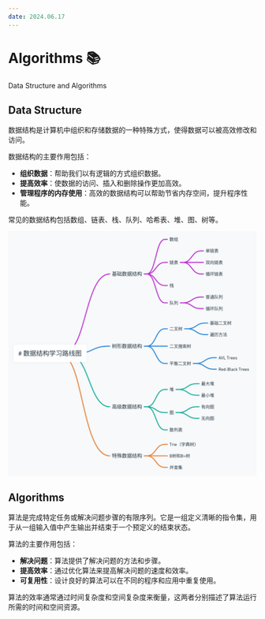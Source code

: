 ```yaml
---
date: 2024.06.17
---
```


# Algorithms 📚

Data Structure and Algorithms

## Data Structure

数据结构是计算机中组织和存储数据的一种特殊方式，使得数据可以被高效修改和访问。

数据结构的主要作用包括：

- **组织数据**：帮助我们以有逻辑的方式组织数据。
- **提高效率**：使数据的访问、插入和删除操作更加高效。
- **管理程序的内存使用**：高效的数据结构可以帮助节省内存空间，提升程序性能。

常见的数据结构包括数组、链表、栈、队列、哈希表、堆、图、树等。

![image.png](https://raw.githubusercontent.com/dennis-wjz/pic-go-assert-store/master/image/20240618.png)

## Algorithms

算法是完成特定任务或解决问题步骤的有限序列。它是一组定义清晰的指令集，用于从一组输入值中产生输出并结束于一个预定义的结束状态。

算法的主要作用包括：

- **解决问题**：算法提供了解决问题的方法和步骤。
- **提高效率**：通过优化算法来提高解决问题的速度和效率。
- **可复用性**：设计良好的算法可以在不同的程序和应用中重复使用。

算法的效率通常通过时间复杂度和空间复杂度来衡量，这两者分别描述了算法运行所需的时间和空间资源。